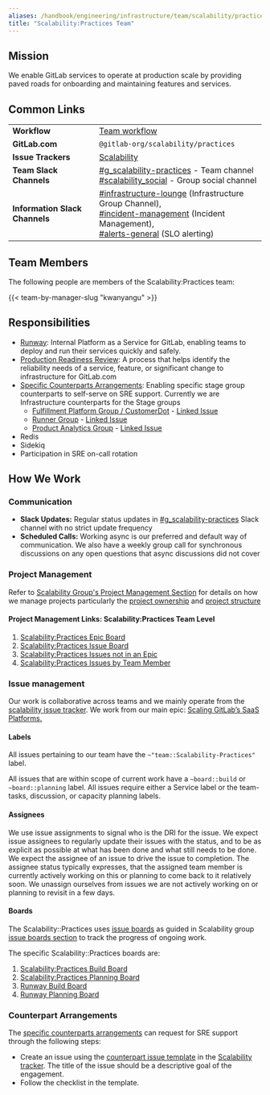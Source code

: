 ```yaml
---
aliases: /handbook/engineering/infrastructure/team/scalability/practices.html
title: "Scalability:Practices Team"
---
```


## Mission

We enable GitLab services to operate at production scale by providing paved roads for onboarding and maintaining features and services.



## Common Links

|                                |                                                                                                                                                                                                                                                                                                                                                                                                                                |
|--------------------------------|--------------------------------------------------------------------------------------------------------------------------------------------------------------------------------------------------------------------------------------------------------------------------------------------------------------------------------------------------------------------------------------------------------------------------------|
| **Workflow**                   | [Team workflow](/handbook/engineering/infrastructure/team/scalability/practices#how-we-work)|
| **GitLab.com**                 | `@gitlab-org/scalability/practices`                                                                                                                                                                                                                                                                                                                                                                                        |
| **Issue Trackers**             | [Scalability](https://gitlab.com/gitlab-com/gl-infra/scalability)                                                                                                                                                                                                                                                                                        |
| **Team Slack Channels**        | [#g_scalability-practices](https://gitlab.slack.com/archives/g_scalability-practices) - Team channel<br/> [#scalability_social](https://gitlab.slack.com/archives/g_scalability_social) - Group social channel                                                                                                                                                                                                         |
| **Information Slack Channels** | [#infrastructure-lounge](https://gitlab.slack.com/archives/infrastructure-lounge) (Infrastructure Group Channel), <br/>[#incident-management](https://gitlab.slack.com/archives/incident-management) (Incident Management),  <br/>[#alerts-general](https://gitlab.slack.com/archives/alerts-general) (SLO alerting) |


## Team Members

The following people are members of the Scalability:Practices team:

{{< team-by-manager-slug "kwanyangu" >}}

## Responsibilities

- [Runway](https://about.gitlab.com/direction/saas-platforms/scalability/runway/): Internal Platform as a Service for GitLab, enabling teams to deploy and run their services quickly and safely.
- [Production Readiness Review](/handbook/engineering/infrastructure/production/readiness/): A process that helps identify the reliability needs of a service, feature, or significant change to infrastructure for GitLab.com
- [Specific Counterparts Arrangements](https://gitlab.com/groups/gitlab-com/gl-infra/-/epics/1203): Enabling specific stage group counterparts to self-serve on SRE support. Currently we are Infrastructure counterparts for the Stage groups
   - [Fulfillment Platform Group / CustomerDot](/handbook/product/categories/#fulfillment-platform-group) - [Linked Issue](https://gitlab.com/gitlab-com/gl-infra/scalability/-/issues/2739)
   - [Runner Group](/handbook/product/categories/#runner-group) - [Linked Issue](https://gitlab.com/gitlab-com/gl-infra/scalability/-/issues/2740)
   - [Product Analytics Group](/handbook/product/categories/#product-analytics-group) - [Linked Issue](https://gitlab.com/gitlab-com/gl-infra/scalability/-/issues/2824)
- Redis
- Sidekiq
- Participation in SRE on-call rotation

## How We Work

### Communication

- **Slack Updates:** Regular status updates in [#g_scalability-practices](https://gitlab.slack.com/archives/g_scalability-practices) Slack channel with no strict update frequency
- **Scheduled Calls:** Working async is our preferred and default way of communication. We also have a weekly group call for synchronous discussions on any open questions that async discussions did not cover

### Project Management

Refer to [Scalability Group's Project Management Section](/handbook/engineering/infrastructure/team/scalability/#project-management) for details on how we manage projects particularly the [project ownership](/handbook/engineering/infrastructure/team/scalability/#project-ownership) and [project structure](/handbook/engineering/infrastructure/team/scalability/#project-structure)

#### Project Management Links: Scalability:Practices Team Level

1. [Scalability:Practices Epic Board](https://gitlab.com/groups/gitlab-com/gl-infra/-/epic_boards/39723?label_name[]=group%3A%3Ascalability&label_name[]=team%3A%3AScalability-Practices)
1. [Scalability:Practices Issue Board](https://gitlab.com/groups/gitlab-com/gl-infra/-/boards/5797969?label_name[]=group%3A%3Ascalability&label_name[]=team%3A%3AScalability-Practices)
1. [Scalability:Practices Issues not in an Epic](https://gitlab.com/groups/gitlab-com/gl-infra/-/boards/5798009?label_name[]=group%3A%3Ascalability&label_name[]=team%3A%3AScalability-Practices&epic_id=None)
1. [Scalability:Practices Issues by Team Member](https://gitlab.com/groups/gitlab-com/gl-infra/-/boards/7363922?label_name[]=team%3A%3AScalability-Practices)

### Issue management

Our work is collaborative across teams and we mainly operate from the [scalability issue tracker](https://gitlab.com/gitlab-com/gl-infra/scalability/-/issues). We work from our main epic: [Scaling GitLab’s SaaS Platforms.](https://gitlab.com/groups/gitlab-com/gl-infra/-/epics/148)

#### Labels

All issues pertaining to our team have the `~"team::Scalability-Practices"` label.

All issues that are within scope of current work have a `~board::build` or `~board::planning` label.
All issues require either a Service label or the team-tasks, discussion, or capacity planning labels.

#### Assignees

We use issue assignments to signal who is the DRI for the issue.
We expect issue assignees to regularly update their issues with the status, and to be as explicit as possible at what has been done and what still needs to be done.
We expect the assignee of an issue to drive the issue to completion.
The assignee status typically expresses, that the assigned team member is currently actively working on this or planning to come back to it relatively soon.
We unassign ourselves from issues we are not actively working on or planning to revisit in a few days.

#### Boards

The Scalability::Practices uses [issue boards](https://gitlab.com/gitlab-com/gl-infra/scalability/-/boards/) as guided in Scalability group [issue boards section](/handbook/engineering/infrastructure/team/scalability/#issue-boards) to track the progress of ongoing work.

The specific Scalability::Practices boards are:
1. [Scalability:Practices Build Board](https://gitlab.com/gitlab-com/gl-infra/scalability/-/boards/7355849)
1. [Scalability:Practices Planning Board](https://gitlab.com/gitlab-com/gl-infra/scalability/-/boards/7363861)
1. [Runway Build Board](https://gitlab.com/gitlab-com/gl-infra/platform/runway/team/-/boards/5666826)
1. [Runway Planning Board](https://gitlab.com/gitlab-com/gl-infra/platform/runway/team/-/boards/7292844)

### Counterpart Arrangements

The [specific counterparts arrangements](https://gitlab.com/groups/gitlab-com/gl-infra/-/epics/1203) can request for SRE support through the following steps:
  - Create an issue using the [counterpart issue template](https://gitlab.com/gitlab-com/gl-infra/scalability/-/blob/master/.gitlab/issue_templates/Counterpart%20Arrangement.md) in the [Scalability tracker](https://gitlab.com/gitlab-com/gl-infra/scalability/-/issues). The title of the issue should be a descriptive goal of the engagement.
  - Follow the checklist in the template.
